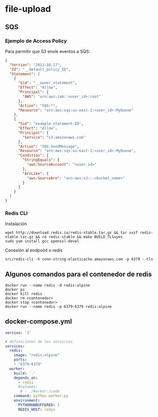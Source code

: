 # file-upload

## SQS 

### Ejemplo de Access Policy

Para permitir que S3 envíe eventos a SQS:
```json
{
  "Version": "2012-10-17",
  "Id": "__default_policy_ID",
  "Statement": [
    {
      "Sid": "__owner_statement",
      "Effect": "Allow",
      "Principal": {
        "AWS": "arn:aws:iam::<user_id>:root"
      },
      "Action": "SQS:*",
      "Resource": "arn:aws:sqs:us-east-1:<user_id>:MyQueue"
    },
    {
      "Sid": "example-statement-ID",
      "Effect": "Allow",
      "Principal": {
        "Service": "s3.amazonaws.com"
      },
      "Action": "SQS:SendMessage",
      "Resource": "arn:aws:sqs:us-east-1:<user_id>:MyQueue",
      "Condition": {
        "StringEquals": {
          "aws:SourceAccount": "<user_id>"
        },
        "ArnLike": {
          "aws:SourceArn": "arn:aws:s3:::<bucket_name>"
        }
      }
    }
  ]
}
```


### Redis CLI
Instalación
```
wget http://download.redis.io/redis-stable.tar.gz && tar xvzf redis-stable.tar.gz && cd redis-stable && make BUILD_TLS=yes
sudo yum install gcc openssl-devel
```

Conexión al endpoint o redis
```
src/redis-cli -h conn-string-elasticache.amazonaws.com -p 6379 --tls
```

## Algunos comandos para el contenedor de redis
```
docker run --name redis -d redis:alpine
docker ps 
docker kill redis
docker rm <contenedor>
docker stop <contenedor> 
docker run --name redis -p 6379:6379 redis:alpine
```

## docker-compose.yml 

```yaml
version: '3'

# definiciones de los servicios
services:
  redis:
    image: "redis:alpine"
    ports:
    - "6379:6379"
  worker:
    build: '.'
    depends_on:
      - redis
      #volumes:
       # - ./Worker:/code
    command: python worker.py
    environment:
      PYTHONUNBUFFERED: 1
      REDIS_HOST: redis
```
